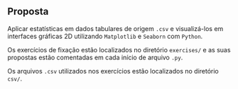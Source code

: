 <h2>Proposta</h2>

<p>Aplicar estatísticas em dados tabulares de origem <code>.csv</code> e visualizá-los em interfaces gráficas 2D utilizando <code>Matplotlib</code> e <code>Seaborn</code> com <code>Python</code>.</p>

<p>Os exercícios de fixação estão localizados no diretório <code>exercises/</code> e as suas propostas estão comentadas em cada início de arquivo <code>.py</code>.</p>

<p>Os arquivos <code>.csv</code> utilizados nos exercícios estão localizados no diretório <code>csv/</code>.</p>